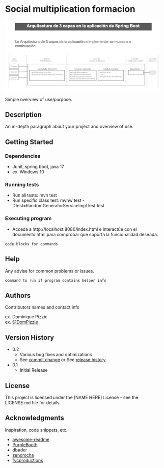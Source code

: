 

# Social multiplication formacion

![alt text](https://github.com/kedi1991/Huberus_Formacion/blob/main/src/main/resources/program_design.JPG)

Simple overview of use/purpose.

## Description

An in-depth paragraph about your project and overview of use.

## Getting Started

### Dependencies

* Junit, spring boot, java 17
* ex. Windows 10

### Running tests
* Run all tests: mvn test
* Run specific class test: mvnw test -Dtest=RandomGeneratorServiceImplTest test



























### Executing program

* Acceda a http://localhost:8080/index.html e interactúe con el documento html para
comprobar que soporta la funcionalidad deseada.

```
code blocks for commands
```

## Help

Any advise for common problems or issues.
```
command to run if program contains helper info
```

## Authors

Contributors names and contact info

ex. Dominique Pizzie  
ex. [@DomPizzie](https://twitter.com/dompizzie)

## Version History

* 0.2
    * Various bug fixes and optimizations
    * See [commit change]() or See [release history]()
* 0.1
    * Initial Release

## License

This project is licensed under the [NAME HERE] License - see the LICENSE.md file for details

## Acknowledgments

Inspiration, code snippets, etc.
* [awesome-readme](https://github.com/matiassingers/awesome-readme)
* [PurpleBooth](https://gist.github.com/PurpleBooth/109311bb0361f32d87a2)
* [dbader](https://github.com/dbader/readme-template)
* [zenorocha](https://gist.github.com/zenorocha/4526327)
* [fvcproductions](https://gist.github.com/fvcproductions/1bfc2d4aecb01a834b46)
